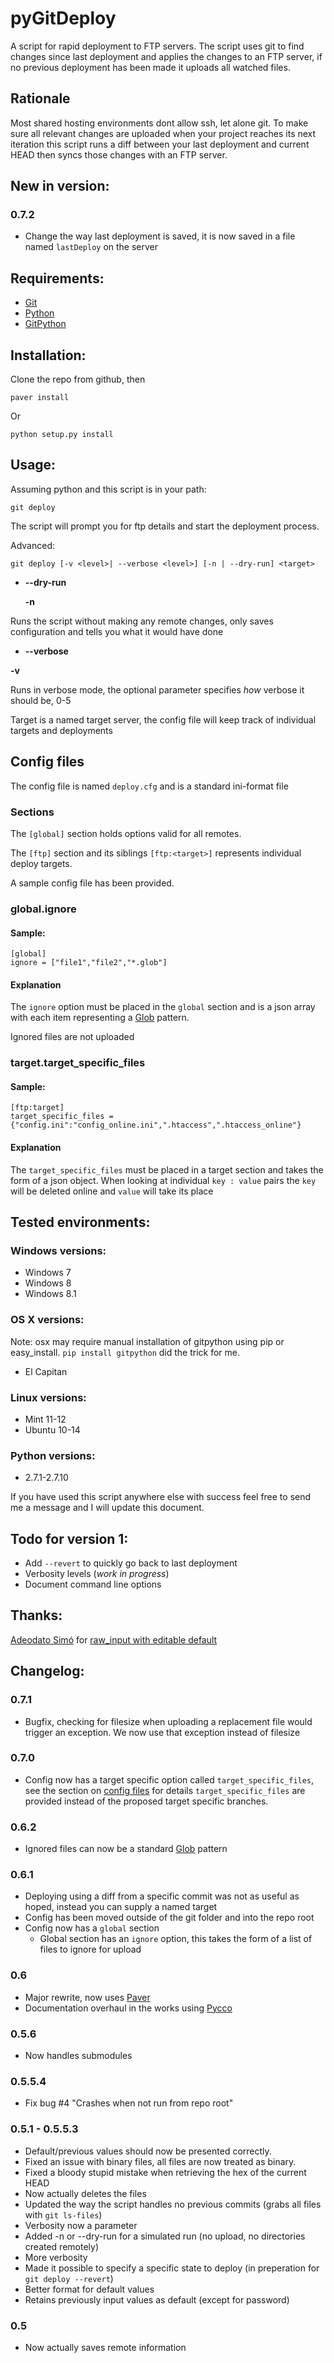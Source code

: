 pyGitDeploy
===========

A script for rapid deployment to FTP servers.
The script uses git to find changes since last deployment and applies the changes to an FTP server, if no previous deployment has been made it uploads all watched files.


Rationale
---------
Most shared hosting environments dont allow ssh, let alone git. To make sure all relevant changes are uploaded when your project reaches its next iteration this script runs a diff between your last deployment and current HEAD then syncs those changes with an FTP server.


New in version:
---------------
### 0.7.2 ###
* Change the way last deployment is saved, it is now saved in a file named `lastDeploy` on the server

Requirements:
-----
* [Git](http://git-scm.com/)
* [Python](http://www.python.org/)
* [GitPython](http://packages.python.org/GitPython/0.3.1/index.html)

Installation:
-------------
Clone the repo from github, then

	paver install

Or

	python setup.py install

Usage:
------
Assuming python and this script is in your path:

    git deploy

The script will prompt you for ftp details and start the deployment process.
    
Advanced:

    git deploy [-v <level>| --verbose <level>] [-n | --dry-run] <target>

* **--dry-run**

  **-n**

 Runs the script without making any remote changes, only saves configuration and tells you what it would have done

* **--verbose**

 **-v**
 
 Runs in verbose mode, the optional parameter specifies _how_ verbose it should be, 0-5
  
  

Target is a named target server, the config file will keep track of individual targets and deployments

Config files
------------

The config file is named `deploy.cfg` and is a standard ini-format file


### Sections ###

The `[global]` section holds options valid for all remotes.

The `[ftp]` section and its siblings `[ftp:<target>]` represents individual deploy targets.

A sample config file has been provided.

### global.ignore ###

#### Sample: ####

	[global]
	ignore = ["file1","file2","*.glob"]

#### Explanation ####

The `ignore` option must be placed in the `global` section and is a json array with each item representing a [Glob][Glob] pattern.

Ignored files are not uploaded

### target.target_specific_files ###

#### Sample: ####

	[ftp:target]
	target_specific_files = {"config.ini":"config_online.ini",".htaccess",".htaccess_online"}

#### Explanation ####

The `target_specific_files` must be placed in a target section and takes the form of a json object. When looking at individual
`key : value` pairs the `key` will be deleted online and `value` will take its place


Tested environments:
--------------------
### Windows versions: ###
* Windows 7
* Windows 8
* Windows 8.1

### OS X versions: ###
Note: osx may require manual installation of gitpython using pip or easy_install. `pip install gitpython` did the trick for me.
* El Capitan

### Linux versions: ###
* Mint 11-12
* Ubuntu 10-14

### Python versions: ###
* 2.7.1-2.7.10

If you have used this script anywhere else with success feel free to send me a message and I will update this document.


Todo for version 1:
-------------------

* Add `--revert` to quickly go back to last deployment
* Verbosity levels (_work in progress_)
* Document command line options

Thanks:
-------
[Adeodato Simó](http://martirioenbenidorm.blogspot.com/) for [raw_input with editable default](http://chistera.yi.org/~dato/blog/entries/2008/02/14/python_raw_input_with_an_editable_default_value_using_readline.html)

Changelog:
----------

### 0.7.1 ###
*	Bugfix, checking for filesize when uploading a replacement file would trigger an exception. We now use that exception instead of filesize

### 0.7.0 ###
*	Config now has a target specific option called `target_specific_files`, see the section on [config files](#config-files) for details
	`target_specific_files` are provided instead of the proposed target specific branches.

### 0.6.2 ###
* Ignored files can now be a standard [Glob][Glob] pattern

### 0.6.1 ###
* Deploying using a diff from a specific commit was not as useful as hoped, instead you can supply a named target
* Config has been moved outside of the git folder and into the repo root
*	Config now has a `global` section
	*	Global section has an `ignore` option, this takes the form of a list of files to ignore for upload

### 0.6 ###
* Major rewrite, now uses [Paver](https://github.com/paver/paver)
* Documentation overhaul in the works using [Pycco](https://github.com/fitzgen/pycco)

### 0.5.6 ###
* Now handles submodules

### 0.5.5.4 ###
* Fix bug #4 "Crashes when not run from repo root"

### 0.5.1 - 0.5.5.3 ###
* Default/previous values should now be presented correctly.
* Fixed an issue with binary files, all files are now treated as binary.
* Fixed a bloody stupid mistake when retrieving the hex of the current HEAD
* Now actually deletes the files
* Updated the way the script handles no previous commits (grabs all files with `git ls-files`)
* Verbosity now a parameter
* Added -n or --dry-run for a simulated run (no upload, no directories created remotely)
* More verbosity
* Made it possible to specify a specific state to deploy (in preperation for `git deploy --revert`)
* Better format for default values
* Retains previously input values as default (except for password)

### 0.5 ###
* Now actually saves remote information

[Glob]: (https://en.wikipedia.org/wiki/Glob_(programming))
